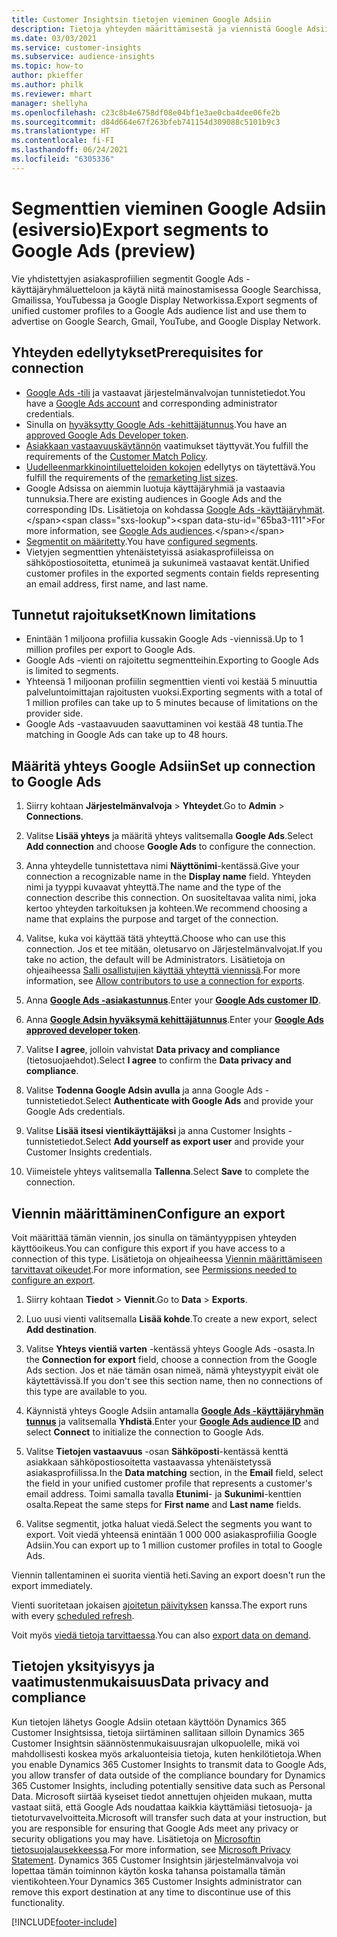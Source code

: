 ```yaml
---
title: Customer Insightsin tietojen vieminen Google Adsiin
description: Tietoja yhteyden määrittämisestä ja viennistä Google Adsiin.
ms.date: 03/03/2021
ms.service: customer-insights
ms.subservice: audience-insights
ms.topic: how-to
author: pkieffer
ms.author: philk
ms.reviewer: mhart
manager: shellyha
ms.openlocfilehash: c23c8b4e6758df08e04bf1e3ae0cba4dee06fe2b
ms.sourcegitcommit: d84d664e67f263bfeb741154d309088c5101b9c3
ms.translationtype: HT
ms.contentlocale: fi-FI
ms.lasthandoff: 06/24/2021
ms.locfileid: "6305336"
---
```

# <a name="export-segments-to-google-ads-preview"></a><span data-ttu-id="65ba3-103">Segmenttien vieminen Google Adsiin (esiversio)</span><span class="sxs-lookup"><span data-stu-id="65ba3-103">Export segments to Google Ads (preview)</span></span>

<span data-ttu-id="65ba3-104">Vie yhdistettyjen asiakasprofiilien segmentit Google Ads -käyttäjäryhmäluetteloon ja käytä niitä mainostamisessa Google Searchissa, Gmailissa, YouTubessa ja Google Display Networkissa.</span><span class="sxs-lookup"><span data-stu-id="65ba3-104">Export segments of unified customer profiles to a Google Ads audience list and use them to advertise on Google Search, Gmail, YouTube, and Google Display Network.</span></span> 

## <a name="prerequisites-for-connection"></a><span data-ttu-id="65ba3-105">Yhteyden edellytykset</span><span class="sxs-lookup"><span data-stu-id="65ba3-105">Prerequisites for connection</span></span>

-   <span data-ttu-id="65ba3-106">[Google Ads -tili](https://ads.google.com/) ja vastaavat järjestelmänvalvojan tunnistetiedot.</span><span class="sxs-lookup"><span data-stu-id="65ba3-106">You have a [Google Ads account](https://ads.google.com/) and corresponding administrator credentials.</span></span>
-   <span data-ttu-id="65ba3-107">Sinulla on [hyväksytty Google Ads -kehittäjätunnus](https://developers.google.com/google-ads/api/docs/first-call/dev-token).</span><span class="sxs-lookup"><span data-stu-id="65ba3-107">You have an [approved Google Ads Developer token](https://developers.google.com/google-ads/api/docs/first-call/dev-token).</span></span> 
-   <span data-ttu-id="65ba3-108">[Asiakkaan vastaavuuskäytännön](https://support.google.com/adspolicy/answer/6299717) vaatimukset täyttyvät.</span><span class="sxs-lookup"><span data-stu-id="65ba3-108">You fulfill the requirements of the [Customer Match Policy](https://support.google.com/adspolicy/answer/6299717).</span></span>
-   <span data-ttu-id="65ba3-109">[Uudelleenmarkkinointiluetteloiden kokojen](https://support.google.com/google-ads/answer/7558048) edellytys on täytettävä.</span><span class="sxs-lookup"><span data-stu-id="65ba3-109">You fulfill the requirements of the [remarketing list sizes](https://support.google.com/google-ads/answer/7558048).</span></span>
-   <span data-ttu-id="65ba3-110">Google Adsissa on aiemmin luotuja käyttäjäryhmiä ja vastaavia tunnuksia.</span><span class="sxs-lookup"><span data-stu-id="65ba3-110">There are existing audiences in Google Ads and the corresponding IDs.</span></span> <span data-ttu-id="65ba3-111">Lisätietoja on kohdassa [Google Ads -käyttäjäryhmät](https://support.google.com/google-ads/answer/7558048?hl=en#:~:text=Audience%20lists%20is%20a%20section,Display%20Network%20through%20remarketing%20campaigns.).</span><span class="sxs-lookup"><span data-stu-id="65ba3-111">For more information, see [Google Ads audiences](https://support.google.com/google-ads/answer/7558048?hl=en#:~:text=Audience%20lists%20is%20a%20section,Display%20Network%20through%20remarketing%20campaigns.).</span></span>
-   <span data-ttu-id="65ba3-112">[Segmentit on määritetty](segments.md).</span><span class="sxs-lookup"><span data-stu-id="65ba3-112">You have [configured segments](segments.md).</span></span>
-   <span data-ttu-id="65ba3-113">Vietyjen segmenttien yhtenäistetyissä asiakasprofiileissa on sähköpostiosoitetta, etunimeä ja sukunimeä vastaavat kentät.</span><span class="sxs-lookup"><span data-stu-id="65ba3-113">Unified customer profiles in the exported segments contain fields representing an email address, first name, and last name.</span></span>

## <a name="known-limitations"></a><span data-ttu-id="65ba3-114">Tunnetut rajoitukset</span><span class="sxs-lookup"><span data-stu-id="65ba3-114">Known limitations</span></span>

- <span data-ttu-id="65ba3-115">Enintään 1 miljoona profiilia kussakin Google Ads -viennissä.</span><span class="sxs-lookup"><span data-stu-id="65ba3-115">Up to 1 million profiles per export to Google Ads.</span></span>
- <span data-ttu-id="65ba3-116">Google Ads -vienti on rajoitettu segmentteihin.</span><span class="sxs-lookup"><span data-stu-id="65ba3-116">Exporting to Google Ads is limited to segments.</span></span>
- <span data-ttu-id="65ba3-117">Yhteensä 1 miljoonan profiilin segmenttien vienti voi kestää 5 minuuttia palveluntoimittajan rajoitusten vuoksi.</span><span class="sxs-lookup"><span data-stu-id="65ba3-117">Exporting segments with a total of 1 million profiles can take up to 5 minutes because of limitations on the provider side.</span></span> 
- <span data-ttu-id="65ba3-118">Google Ads -vastaavuuden saavuttaminen voi kestää 48 tuntia.</span><span class="sxs-lookup"><span data-stu-id="65ba3-118">The matching in Google Ads can take up to 48 hours.</span></span>

## <a name="set-up-connection-to-google-ads"></a><span data-ttu-id="65ba3-119">Määritä yhteys Google Adsiin</span><span class="sxs-lookup"><span data-stu-id="65ba3-119">Set up connection to Google Ads</span></span>

1. <span data-ttu-id="65ba3-120">Siirry kohtaan **Järjestelmänvalvoja** > **Yhteydet**.</span><span class="sxs-lookup"><span data-stu-id="65ba3-120">Go to **Admin** > **Connections**.</span></span>

1. <span data-ttu-id="65ba3-121">Valitse **Lisää yhteys** ja määritä yhteys valitsemalla **Google Ads**.</span><span class="sxs-lookup"><span data-stu-id="65ba3-121">Select **Add connection** and choose **Google Ads** to configure the connection.</span></span>

1. <span data-ttu-id="65ba3-122">Anna yhteydelle tunnistettava nimi **Näyttönimi**-kentässä.</span><span class="sxs-lookup"><span data-stu-id="65ba3-122">Give your connection a recognizable name in the **Display name** field.</span></span> <span data-ttu-id="65ba3-123">Yhteyden nimi ja tyyppi kuvaavat yhteyttä.</span><span class="sxs-lookup"><span data-stu-id="65ba3-123">The name and the type of the connection describe this connection.</span></span> <span data-ttu-id="65ba3-124">On suositeltavaa valita nimi, joka kertoo yhteyden tarkoituksen ja kohteen.</span><span class="sxs-lookup"><span data-stu-id="65ba3-124">We recommend choosing a name that explains the purpose and target of the connection.</span></span>

1. <span data-ttu-id="65ba3-125">Valitse, kuka voi käyttää tätä yhteyttä.</span><span class="sxs-lookup"><span data-stu-id="65ba3-125">Choose who can use this connection.</span></span> <span data-ttu-id="65ba3-126">Jos et tee mitään, oletusarvo on Järjestelmänvalvojat.</span><span class="sxs-lookup"><span data-stu-id="65ba3-126">If you take no action, the default will be Administrators.</span></span> <span data-ttu-id="65ba3-127">Lisätietoja on ohjeaiheessa [Salli osallistujien käyttää yhteyttä viennissä](connections.md#allow-contributors-to-use-a-connection-for-exports).</span><span class="sxs-lookup"><span data-stu-id="65ba3-127">For more information, see [Allow contributors to use a connection for exports](connections.md#allow-contributors-to-use-a-connection-for-exports).</span></span>

1. <span data-ttu-id="65ba3-128">Anna **[Google Ads -asiakastunnus](https://support.google.com/google-ads/answer/1704344)**.</span><span class="sxs-lookup"><span data-stu-id="65ba3-128">Enter your **[Google Ads customer ID](https://support.google.com/google-ads/answer/1704344)**.</span></span>

1. <span data-ttu-id="65ba3-129">Anna **[Google Adsin hyväksymä kehittäjätunnus](https://developers.google.com/google-ads/api/docs/first-call/dev-token)**.</span><span class="sxs-lookup"><span data-stu-id="65ba3-129">Enter your **[Google Ads approved developer token](https://developers.google.com/google-ads/api/docs/first-call/dev-token)**.</span></span>

1. <span data-ttu-id="65ba3-130">Valitse **I agree**, jolloin vahvistat **Data privacy and compliance** (tietosuojaehdot).</span><span class="sxs-lookup"><span data-stu-id="65ba3-130">Select **I agree** to confirm the **Data privacy and compliance**.</span></span>

1. <span data-ttu-id="65ba3-131">Valitse **Todenna Google Adsin avulla** ja anna Google Ads -tunnistetiedot.</span><span class="sxs-lookup"><span data-stu-id="65ba3-131">Select **Authenticate with Google Ads** and provide your Google Ads credentials.</span></span>

1. <span data-ttu-id="65ba3-132">Valitse **Lisää itsesi vientikäyttäjäksi** ja anna Customer Insights -tunnistetiedot.</span><span class="sxs-lookup"><span data-stu-id="65ba3-132">Select **Add yourself as export user** and provide your Customer Insights credentials.</span></span>

1. <span data-ttu-id="65ba3-133">Viimeistele yhteys valitsemalla **Tallenna**.</span><span class="sxs-lookup"><span data-stu-id="65ba3-133">Select **Save** to complete the connection.</span></span> 

## <a name="configure-an-export"></a><span data-ttu-id="65ba3-134">Viennin määrittäminen</span><span class="sxs-lookup"><span data-stu-id="65ba3-134">Configure an export</span></span>

<span data-ttu-id="65ba3-135">Voit määrittää tämän viennin, jos sinulla on tämäntyyppisen yhteyden käyttöoikeus.</span><span class="sxs-lookup"><span data-stu-id="65ba3-135">You can configure this export if you have access to a connection of this type.</span></span> <span data-ttu-id="65ba3-136">Lisätietoja on ohjeaiheessa [Viennin määrittämiseen tarvittavat oikeudet](export-destinations.md#set-up-a-new-export).</span><span class="sxs-lookup"><span data-stu-id="65ba3-136">For more information, see [Permissions needed to configure an export](export-destinations.md#set-up-a-new-export).</span></span>

1. <span data-ttu-id="65ba3-137">Siirry kohtaan **Tiedot** > **Viennit**.</span><span class="sxs-lookup"><span data-stu-id="65ba3-137">Go to **Data** > **Exports**.</span></span>

1. <span data-ttu-id="65ba3-138">Luo uusi vienti valitsemalla **Lisää kohde**.</span><span class="sxs-lookup"><span data-stu-id="65ba3-138">To create a new export, select **Add destination**.</span></span>

1. <span data-ttu-id="65ba3-139">Valitse **Yhteys vientiä varten** -kentässä yhteys Google Ads -osasta.</span><span class="sxs-lookup"><span data-stu-id="65ba3-139">In the **Connection for export** field, choose a connection from the Google Ads section.</span></span> <span data-ttu-id="65ba3-140">Jos et näe tämän osan nimeä, nämä yhteystyypit eivät ole käytettävissä.</span><span class="sxs-lookup"><span data-stu-id="65ba3-140">If you don't see this section name, then no connections of this type are available to you.</span></span>

1. <span data-ttu-id="65ba3-141">Käynnistä yhteys Google Adsiin antamalla **[Google Ads -käyttäjäryhmän tunnus](https://support.google.com/google-ads/answer/7558048?hl=en#:~:text=Audience%20lists%20is%20a%20section,Display%20Network%20through%20remarketing%20campaigns.)** ja valitsemalla **Yhdistä**.</span><span class="sxs-lookup"><span data-stu-id="65ba3-141">Enter your **[Google Ads audience ID](https://support.google.com/google-ads/answer/7558048?hl=en#:~:text=Audience%20lists%20is%20a%20section,Display%20Network%20through%20remarketing%20campaigns.)** and select **Connect** to initialize the connection to Google Ads.</span></span>

1. <span data-ttu-id="65ba3-142">Valitse **Tietojen vastaavuus** -osan **Sähköposti**-kentässä kenttä asiakkaan sähköpostiosoitetta vastaavassa yhtenäistetyssä asiakasprofiilissa.</span><span class="sxs-lookup"><span data-stu-id="65ba3-142">In the **Data matching** section, in the **Email** field, select the field in your unified customer profile that represents a customer's email address.</span></span> <span data-ttu-id="65ba3-143">Toimi samalla tavalla **Etunimi**- ja **Sukunimi**-kenttien osalta.</span><span class="sxs-lookup"><span data-stu-id="65ba3-143">Repeat the same steps for **First name** and **Last name** fields.</span></span>

1. <span data-ttu-id="65ba3-144">Valitse segmentit, jotka haluat viedä.</span><span class="sxs-lookup"><span data-stu-id="65ba3-144">Select the segments you want to export.</span></span> <span data-ttu-id="65ba3-145">Voit viedä yhteensä enintään 1 000 000 asiakasprofiilia Google Adsiin.</span><span class="sxs-lookup"><span data-stu-id="65ba3-145">You can export up to 1 million customer profiles in total to Google Ads.</span></span>

<span data-ttu-id="65ba3-146">Viennin tallentaminen ei suorita vientiä heti.</span><span class="sxs-lookup"><span data-stu-id="65ba3-146">Saving an export doesn't run the export immediately.</span></span>

<span data-ttu-id="65ba3-147">Vienti suoritetaan jokaisen [ajoitetun päivityksen](system.md#schedule-tab) kanssa.</span><span class="sxs-lookup"><span data-stu-id="65ba3-147">The export runs with every [scheduled refresh](system.md#schedule-tab).</span></span> 

<span data-ttu-id="65ba3-148">Voit myös [viedä tietoja tarvittaessa](export-destinations.md#run-exports-on-demand).</span><span class="sxs-lookup"><span data-stu-id="65ba3-148">You can also [export data on demand](export-destinations.md#run-exports-on-demand).</span></span> 

## <a name="data-privacy-and-compliance"></a><span data-ttu-id="65ba3-149">Tietojen yksityisyys ja vaatimustenmukaisuus</span><span class="sxs-lookup"><span data-stu-id="65ba3-149">Data privacy and compliance</span></span>

<span data-ttu-id="65ba3-150">Kun tietojen lähetys Google Adsiin otetaan käyttöön Dynamics 365 Customer Insightsissa, tietoja siirtäminen sallitaan silloin Dynamics 365 Customer Insightsin säännöstenmukaisuusrajan ulkopuolelle, mikä voi mahdollisesti koskea myös arkaluonteisia tietoja, kuten henkilötietoja.</span><span class="sxs-lookup"><span data-stu-id="65ba3-150">When you enable Dynamics 365 Customer Insights to transmit data to Google Ads, you allow transfer of data outside of the compliance boundary for Dynamics 365 Customer Insights, including potentially sensitive data such as Personal Data.</span></span> <span data-ttu-id="65ba3-151">Microsoft siirtää kyseiset tiedot annettujen ohjeiden mukaan, mutta vastaat siitä, että Google Ads noudattaa kaikkia käyttämiäsi tietosuoja- ja tietoturvavelvoitteita.</span><span class="sxs-lookup"><span data-stu-id="65ba3-151">Microsoft will transfer such data at your instruction, but you are responsible for ensuring that Google Ads meet any privacy or security obligations you may have.</span></span> <span data-ttu-id="65ba3-152">Lisätietoja on [Microsoftin tietosuojalausekkeessa](https://go.microsoft.com/fwlink/?linkid=396732).</span><span class="sxs-lookup"><span data-stu-id="65ba3-152">For more information, see [Microsoft Privacy Statement](https://go.microsoft.com/fwlink/?linkid=396732).</span></span>
<span data-ttu-id="65ba3-153">Dynamics 365 Customer Insightsin järjestelmänvalvoja voi lopettaa tämän toiminnon käytön koska tahansa poistamalla tämän vientikohteen.</span><span class="sxs-lookup"><span data-stu-id="65ba3-153">Your Dynamics 365 Customer Insights administrator can remove this export destination at any time to discontinue use of this functionality.</span></span>


[!INCLUDE[footer-include](../includes/footer-banner.md)]
